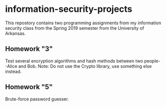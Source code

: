 # information-security-projects

This repostory contains two programming assignments from my information security class from the Spring 2019 semester from the University of Arkansas.

## Homework "3"
Test several encryption algorithms and hash methods between two people--Alice and Bob.
Note: Do not use the Crypto library, use something else instead.

## Homework "5"
Brute-force password guesser.
